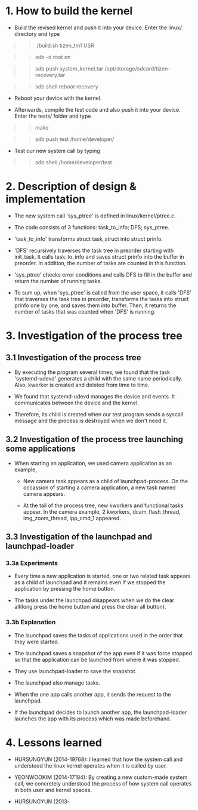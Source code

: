
# 1. How to build the kernel

* Build the revised kernel and push it into your device. Enter the linux/ directory and type


>>  ./build.sh tizen_tm1 USR

>>  sdb -d root on

>>  sdb push system_kernel.tar /opt/storage/sdcard/tizen-recovery.tar

>>  sdb shell reboot recovery

* Reboot your device with the kernel.

* Afterwards, compile the test code and also push it into your device. Enter the tests/ folder and type

>>  make

>>  sdb push test /home/developer/

* Test our new system call by typing

>>  sdb shell /home/developer/test


# 2. Description of design & implementation

* The new system call 'sys\_ptree' is defined in linux/kernel/ptree.c.

* The code consists of 3 functions:
  task\_to\_info; DFS; sys\_ptree.

 + 'task\_to\_info' transforms struct task\_struct into struct prinfo.

 + 'DFS' recursively traverses the task tree in preorder starting with init\_task. It calls task\_to\_info and saves struct prinfo into the buffer in preorder. In addition, the number of tasks are counted in this function.

 + 'sys\_ptree' checks error conditions and calls DFS to fill in the buffer and return the number of running tasks.

* To sum up, when 'sys\_ptree' is called from the user space, it calls 'DFS' that traverses the task tree in preorder, transforms the tasks into struct prinfo one by one, and saves them into buffer. Then, it returns the number of tasks that was counted when 'DFS' is running.

# 3. Investigation of the process tree

## 3.1 Investigation of the process tree
	
* By executing the program several times, we found that the task 'systemd-udevd' generates a child with the same name periodically. Also, kworker is created and deleted from time to time.

* We found that systemd-udevd manages the device and events. It communicates between the device and the kernel. 

* Therefore, its child is created when our test program sends a syscall message and the process is destroyed when we don't need it.

## 3.2 Investigation of the process tree launching some applications

* When starting an application, we used camera application as an example, 

  * New camera task appears as a child of launchpad-process. On the occassion of starting a camera application, a new task named camera appears. 

  * At the tail of the process tree, new kworkers and functional tasks appear. In the camera example, 2 kworkers, dcam\_flash_thread, img\_zoom\_thread, ipp\_cmd\_1 appeared.


## 3.3 Investigation of the launchpad and launchpad-loader

### 3.3a Experiments

 * Every time a new application is started, one or two related task appears as a child of launchpad and it remains even if we stopped the application by pressing the home button.

 * The tasks under the launchpad disappears when we do the clear all(long press the home button and press the clear all button). 

### 3.3b Explanation

* The launchpad saves the tasks of applications used in the order that they were started. 

* The launchpad saves a snapshot of the app even if it was force stopped so that the application can be launched from where it was stopped.

* They use launchpad-loader to save the snapshot.

* The launchpad also manage tasks.

* When the one app calls another app, it sends the request to the launchpad. 

* If the launchpad decides to launch another app, the launchpad-loader launches the app with its process which was made beforehand.


# 4. Lessons learned

* HURSUNGYUN (2014-19768): I learned that how the system call and understood the linux kernel operates when it is called by user. 

* YEONWOOKIM (2014-17184): By creating a new custom-made system call, we concretely understood the process of how system call operates in both user and kernel spaces.

* HURSUNGYUN (2013-
